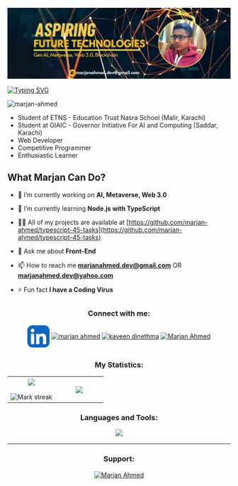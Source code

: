 ![logo](https://github.com/marjan-ahmed/Marjan-Ahmed/blob/main/Aspiring_tech%20(1).jpg)

[![Typing SVG](https://readme-typing-svg.demolab.com?font=Nunito+Sans&pause=1000&color=004CAC&background=00FFB000&random=false&width=435&lines=Hi+%F0%9F%91%8B%2C+I'm+Marjan+Ahmed;Currently+Pursuing+the+Art+%26+Skils+Of%3A;Artificial+Intelligence+%7C+Metaverse+%7C+Web+3.0)](https://git.io/typing-svg)

<p align="left"> <img src="https://komarev.com/ghpvc/?username=marjan-ahmed&label=Profile%20views&color=0e75b6&style=flat" alt="marjan-ahmed" /> </p>

- Student of ETNS - Education Trust Nasra School (Malir, Karachi)
- Student at GIAIC - Governor Initiative For AI and Computing (Saddar, Karachi)
- Web Developer
- Competitive Programmer
- Enthusiastic Learner

## What Marjan Can Do?

- 🔭 I’m currently working on **AI, Metaverse, Web 3.0**

- 🌱 I’m currently learning **Node.js with TypeScript**

- 👨‍💻 All of my projects are available at [https://github.com/marjan-ahmed/typescript-45-tasks](https://github.com/marjan-ahmed/typescript-45-tasks)

- 💬 Ask me about **Front-End**

- 📫 How to reach me **marjanahmed.dev@gmail.com** OR **marjanahmed.dev@yahoo.com**

- ⚡ Fun fact **I have a Coding Virus**
##

<h3 align="center">Connect with me:</h3>
<p align="center">
<a href="https://linkedin.com/in/marjan-ahmed" target="blank"><img align="center" src="https://github.com/tandpfun/skill-icons/blob/main/icons/LinkedIn.svg" alt="kaveendinethma" height="50" width="50" /></a>
<a href="https://x.com/@m_marjanahmed" target="blank"><img align="center" src="https://raw.githubusercontent.com/rahuldkjain/github-profile-readme-generator/master/src/images/icons/Social/twitter.svg" alt="marjan ahmed" height="50" width="50" /></a>
<a href="https://fb.com/ahm.marjan" target="blank"><img align="center" src="https://raw.githubusercontent.com/rahuldkjain/github-profile-readme-generator/master/src/images/icons/Social/facebook.svg" alt="kaveen dinethma" height="50" width="50" /></a>
<a href="https://www.instagram.com/immarjanahmed/" target="blank"><img align="center" src="https://www.edigitalagency.com.au/wp-content/uploads/new-Instagram-icon-png-full-colour.png" alt="Marjan Ahmed" height="50" width="50" /></a>
</p>

## 

<h3 align="center">My Statistics:</h3>
<p align="center">
<table align="center">
<tr border="none">
<td width="50%" align="center">
  
  <img  align="center"  src="https://github-readme-stats.vercel.app/api?username=marjan-ahmed&theme=dark&show_icons=true&count_private=true" />
  <br></br>
  <img  title="🔥 Get streak stats for your profile at git.io/streak-stats" alt="Mark streak" src="https://github-readme-streak-stats.herokuapp.com/?user=marjan-ahmed&theme=dark&hide_border=false" /> 
</td>
<td width="50%" align="center">

  <img  align="center"  src="https://github-readme-stats.anuraghazra1.vercel.app/api/top-langs/?username=marjan-ahmed&theme=dark&hide_border=false&no-bg=true&no-frame=true&langs_count=10"/>
  
  </td>
</tr>
</table>

<h3 align="center">Languages and Tools:</h3>
<p align="center">
  <a href="https://skillicons.dev">
    <img src="https://skillicons.dev/icons?i=wordpress,vscode,html,css,js,ts,nodejs,nextjs,react,tailwind,pycharm,py,powershell,postgres,npm,mysql.linux,git,github" />
  </a>
</p>

---

<h3 align="center">Support:</h3>
<p align="center"><a href="https://www.buymeacoffee.com/marjan-ahmed"> <img align="center" src="https://cdn.buymeacoffee.com/buttons/v2/default-yellow.png" height="50" width="210" alt="Marjan Ahmed" /></a></p>
